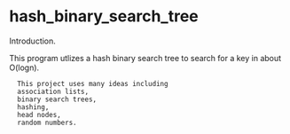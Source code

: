 # hash_binary_search_tree

Introduction.

This program utlizes a hash binary search tree to search for a key in about O(logn).

      
      This project uses many ideas including 
      association lists, 
      binary search trees, 
      hashing, 
      head nodes, 
      random numbers. 
